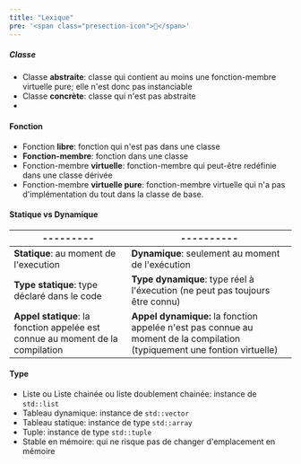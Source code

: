 ```yaml
---
title: "Lexique"
pre: '<span class="presection-icon">🤕</span>'
---
```





##### Classe

- Classe **abstraite**: classe qui contient au moins une fonction-membre virtuelle pure; elle n'est donc pas instanciable
- Classe **concrète**: classe qui n'est pas abstraite
- 

#### Fonction

- Fonction **libre**: fonction qui n'est pas dans une classe 
- **Fonction-membre**: fonction dans une classe
- Fonction-membre **virtuelle**: fonction-membre qui peut-être redéfinie dans une classe dérivée
- Fonction-membre **virtuelle pure**: fonction-membre virtuelle qui n'a pas d'implémentation du tout dans la classe de base.

#### Statique vs Dynamique

|---------|----------|
|---------|----------|
|**Statique**: au moment de l'execution| **Dynamique**: seulement au moment de l'exécution|
|**Type statique**: type déclaré dans le code |**Type dynamique**: type réel à l'éxecution (ne peut pas toujours être connu)|
|**Appel statique**: la fonction appelée est connue au moment de la compilation | **Appel dynamique:** la fonction appelée n'est pas connue au moment de la compilation (typiquement une fontion virtuelle) |


#### Type

- Liste ou Liste chainée ou liste doublement chainée: instance de `std::list`
- Tableau dynamique: instance de `std::vector`
- Tableau statique: instance de type `std::array`
- Tuple: instance de type `std::tuple`
- Stable en mémoire: qui ne risque pas de changer d'emplacement en mémoire